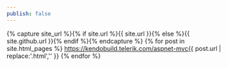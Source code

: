 ```yaml
---
publish: false
---
```


{% capture site_url %}{% if site.url %}{{ site.url }}{% else %}{{ site.github.url }}{% endif %}{% endcapture %}
{% for post in site.html_pages %}
<a href="https://kendobuild.telerik.com/aspnet-mvc{{ post.url | replace:'.html','' }}">https://kendobuild.telerik.com/aspnet-mvc{{ post.url | replace:'.html','' }}</a>
{% endfor %}